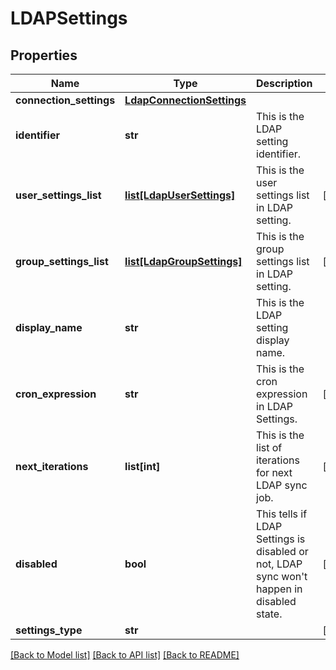 # LDAPSettings

## Properties
Name | Type | Description | Notes
------------ | ------------- | ------------- | -------------
**connection_settings** | [**LdapConnectionSettings**](LdapConnectionSettings.md) |  | 
**identifier** | **str** | This is the LDAP setting identifier. | 
**user_settings_list** | [**list[LdapUserSettings]**](LdapUserSettings.md) | This is the user settings list in LDAP setting. | [optional] 
**group_settings_list** | [**list[LdapGroupSettings]**](LdapGroupSettings.md) | This is the group settings list in LDAP setting. | [optional] 
**display_name** | **str** | This is the LDAP setting display name. | 
**cron_expression** | **str** | This is the cron expression in LDAP Settings. | [optional] 
**next_iterations** | **list[int]** | This is the list of iterations for next LDAP sync job. | [optional] 
**disabled** | **bool** | This tells if LDAP Settings is disabled or not, LDAP sync won&#x27;t happen in disabled state. | [optional] 
**settings_type** | **str** |  | [optional] 

[[Back to Model list]](../README.md#documentation-for-models) [[Back to API list]](../README.md#documentation-for-api-endpoints) [[Back to README]](../README.md)

